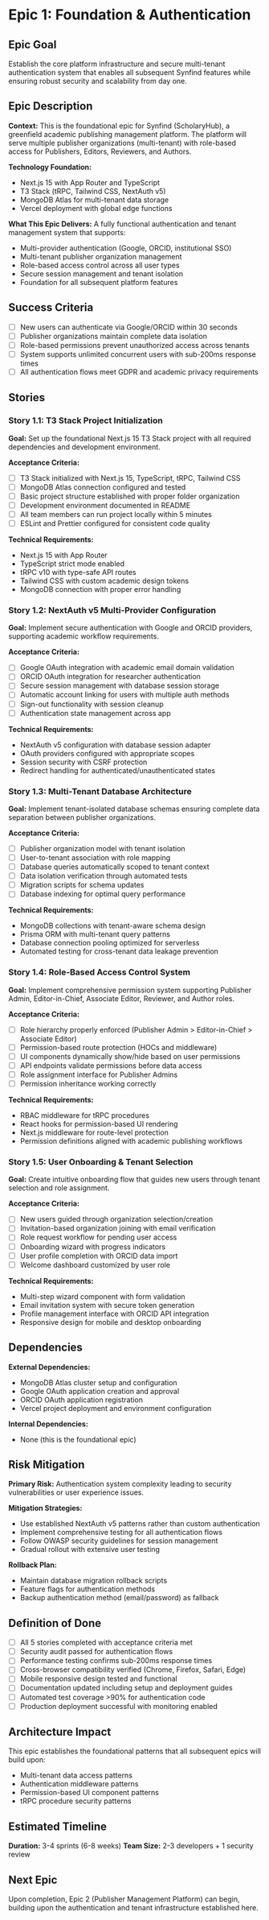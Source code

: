 # Epic 1: Foundation & Authentication

## Epic Goal
Establish the core platform infrastructure and secure multi-tenant authentication system that enables all subsequent Synfind features while ensuring robust security and scalability from day one.

## Epic Description

**Context:**
This is the foundational epic for Synfind (ScholaryHub), a greenfield academic publishing management platform. The platform will serve multiple publisher organizations (multi-tenant) with role-based access for Publishers, Editors, Reviewers, and Authors.

**Technology Foundation:**
- Next.js 15 with App Router and TypeScript
- T3 Stack (tRPC, Tailwind CSS, NextAuth v5)
- MongoDB Atlas for multi-tenant data storage
- Vercel deployment with global edge functions

**What This Epic Delivers:**
A fully functional authentication and tenant management system that supports:
- Multi-provider authentication (Google, ORCID, institutional SSO)
- Multi-tenant publisher organization management
- Role-based access control across all user types
- Secure session management and tenant isolation
- Foundation for all subsequent platform features

## Success Criteria
- [ ] New users can authenticate via Google/ORCID within 30 seconds
- [ ] Publisher organizations maintain complete data isolation
- [ ] Role-based permissions prevent unauthorized access across tenants
- [ ] System supports unlimited concurrent users with sub-200ms response times
- [ ] All authentication flows meet GDPR and academic privacy requirements

## Stories

### Story 1.1: T3 Stack Project Initialization
**Goal:** Set up the foundational Next.js 15 T3 Stack project with all required dependencies and development environment.

**Acceptance Criteria:**
- [ ] T3 Stack initialized with Next.js 15, TypeScript, tRPC, Tailwind CSS
- [ ] MongoDB Atlas connection configured and tested
- [ ] Basic project structure established with proper folder organization
- [ ] Development environment documented in README
- [ ] All team members can run project locally within 5 minutes
- [ ] ESLint and Prettier configured for consistent code quality

**Technical Requirements:**
- Next.js 15 with App Router
- TypeScript strict mode enabled
- tRPC v10 with type-safe API routes
- Tailwind CSS with custom academic design tokens
- MongoDB connection with proper error handling

### Story 1.2: NextAuth v5 Multi-Provider Configuration
**Goal:** Implement secure authentication with Google and ORCID providers, supporting academic workflow requirements.

**Acceptance Criteria:**
- [ ] Google OAuth integration with academic email domain validation
- [ ] ORCID OAuth integration for researcher authentication
- [ ] Secure session management with database session storage
- [ ] Automatic account linking for users with multiple auth methods
- [ ] Sign-out functionality with session cleanup
- [ ] Authentication state management across app

**Technical Requirements:**
- NextAuth v5 configuration with database session adapter
- OAuth providers configured with appropriate scopes
- Session security with CSRF protection
- Redirect handling for authenticated/unauthenticated states

### Story 1.3: Multi-Tenant Database Architecture
**Goal:** Implement tenant-isolated database schemas ensuring complete data separation between publisher organizations.

**Acceptance Criteria:**
- [ ] Publisher organization model with tenant isolation
- [ ] User-to-tenant association with role mapping
- [ ] Database queries automatically scoped to tenant context
- [ ] Data isolation verification through automated tests
- [ ] Migration scripts for schema updates
- [ ] Database indexing for optimal query performance

**Technical Requirements:**
- MongoDB collections with tenant-aware schema design
- Prisma ORM with multi-tenant query patterns
- Database connection pooling optimized for serverless
- Automated testing for cross-tenant data leakage prevention

### Story 1.4: Role-Based Access Control System
**Goal:** Implement comprehensive permission system supporting Publisher Admin, Editor-in-Chief, Associate Editor, Reviewer, and Author roles.

**Acceptance Criteria:**
- [ ] Role hierarchy properly enforced (Publisher Admin > Editor-in-Chief > Associate Editor)
- [ ] Permission-based route protection (HOCs and middleware)
- [ ] UI components dynamically show/hide based on user permissions
- [ ] API endpoints validate permissions before data access
- [ ] Role assignment interface for Publisher Admins
- [ ] Permission inheritance working correctly

**Technical Requirements:**
- RBAC middleware for tRPC procedures
- React hooks for permission-based UI rendering
- Next.js middleware for route-level protection
- Permission definitions aligned with academic publishing workflows

### Story 1.5: User Onboarding & Tenant Selection
**Goal:** Create intuitive onboarding flow that guides new users through tenant selection and role assignment.

**Acceptance Criteria:**
- [ ] New users guided through organization selection/creation
- [ ] Invitation-based organization joining with email verification
- [ ] Role request workflow for pending user access
- [ ] Onboarding wizard with progress indicators
- [ ] User profile completion with ORCID data import
- [ ] Welcome dashboard customized by user role

**Technical Requirements:**
- Multi-step wizard component with form validation
- Email invitation system with secure token generation
- Profile management interface with ORCID API integration
- Responsive design for mobile and desktop onboarding

## Dependencies
**External Dependencies:**
- MongoDB Atlas cluster setup and configuration
- Google OAuth application creation and approval
- ORCID OAuth application registration
- Vercel project deployment and environment configuration

**Internal Dependencies:**
- None (this is the foundational epic)

## Risk Mitigation
**Primary Risk:** Authentication system complexity leading to security vulnerabilities or user experience issues.

**Mitigation Strategies:**
- Use established NextAuth v5 patterns rather than custom authentication
- Implement comprehensive testing for all authentication flows
- Follow OWASP security guidelines for session management
- Gradual rollout with extensive user testing

**Rollback Plan:**
- Maintain database migration rollback scripts
- Feature flags for authentication methods
- Backup authentication method (email/password) as fallback

## Definition of Done
- [ ] All 5 stories completed with acceptance criteria met
- [ ] Security audit passed for authentication flows
- [ ] Performance testing confirms sub-200ms response times
- [ ] Cross-browser compatibility verified (Chrome, Firefox, Safari, Edge)
- [ ] Mobile responsive design tested and functional
- [ ] Documentation updated including setup and deployment guides
- [ ] Automated test coverage >90% for authentication code
- [ ] Production deployment successful with monitoring enabled

## Architecture Impact
This epic establishes the foundational patterns that all subsequent epics will build upon:
- Multi-tenant data access patterns
- Authentication middleware patterns  
- Permission-based UI component patterns
- tRPC procedure security patterns

## Estimated Timeline
**Duration:** 3-4 sprints (6-8 weeks)
**Team Size:** 2-3 developers + 1 security review

## Next Epic
Upon completion, Epic 2 (Publisher Management Platform) can begin, building upon the authentication and tenant infrastructure established here.
